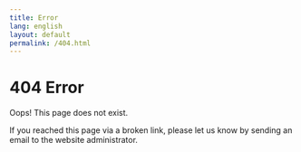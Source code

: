 ```yaml
---
title: Error
lang: english
layout: default
permalink: /404.html
---
```


# 404 Error

Oops! This page does not exist.

If you reached this page via a broken link, please let us know by sending an email to the website administrator.
